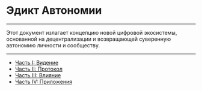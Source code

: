 # Эдикт Автономии

---

Этот документ излагает концепцию новой цифровой экосистемы, основанной на децентрализации и возвращающей суверенную автономию личности и сообществу.

---

- [Часть I: Видение](./01_vision.md)
- [Часть II: Протокол](./02_protocol.md)
- [Часть III: Влияние](./03_impact.md)
- [Часть IV: Приложения](./04_appendices.md)
